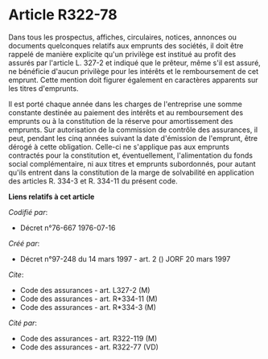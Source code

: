# Article R322-78

Dans tous les prospectus, affiches, circulaires, notices, annonces ou documents quelconques relatifs aux emprunts des
sociétés, il doit être rappelé de manière explicite qu'un privilège est institué au profit des assurés par l'article L. 327-2
et indiqué que le prêteur, même s'il est assuré, ne bénéficie d'aucun privilège pour les intérêts et le remboursement de cet
emprunt. Cette mention doit figurer également en caractères apparents sur les titres d'emprunts.

Il est porté chaque année dans les charges de l'entreprise une somme constante destinée au paiement des intérêts et au
remboursement des emprunts ou à la constitution de la réserve pour amortissement des emprunts. Sur autorisation de la
commission de contrôle des assurances, il peut, pendant les cinq années suivant la date d'émission de l'emprunt, être dérogé
à cette obligation. Celle-ci ne s'applique pas aux emprunts contractés pour la constitution et, éventuellement,
l'alimentation du fonds social complémentaire, ni aux titres et emprunts subordonnés, pour autant qu'ils entrent dans la
constitution de la marge de solvabilité en application des articles R. 334-3 et R. 334-11 du présent code.

**Liens relatifs à cet article**

_Codifié par_:

  - Décret n°76-667 1976-07-16

_Créé par_:

  - Décret n°97-248 du 14 mars 1997 - art. 2 () JORF 20 mars 1997

_Cite_:

  - Code des assurances - art. L327-2 (M)
  - Code des assurances - art. R*334-11 (M)
  - Code des assurances - art. R*334-3 (M)

_Cité par_:

  - Code des assurances - art. R322-119 (M)
  - Code des assurances - art. R322-77 (VD)
